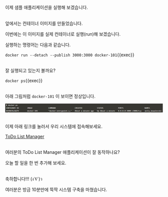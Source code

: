 이제 샘플 애플리케이션을 실행해 보겠습니다.

​     
앞에서는 컨테이너 이미지를 만들었습니다.

이번에는 이 이미지를 실제 컨테이너로 실행(run)해 보겠습니다.

실행하는 명령어는 다음과 같습니다.

`docker run --detach --publish 3000:3000 docker-101`{{exec}}

​      
잘 실행되고 있는지 볼까요?

`docker ps`{{exec}}

​      
아래 그림처럼 `docker-101` 이 보이면 정상입니다.

![docker_ps](./assets/docker_ps.png)

​      
이제 아래 링크를 눌러서 우리 시스템에 접속해보세요.

[ToDo List Manager]({{TRAFFIC_HOST1_3000}})

​     
여러분의 ToDo List Manager 애플리케이션이 잘 동작하나요?

오늘 할 일을 한 번 추가해 보세요.

​     
축하합니다!!!     (ง˙∇˙)ว

여러분은 방금 10분만에 뚝딱 시스템 구축을 마쳤습니다.
